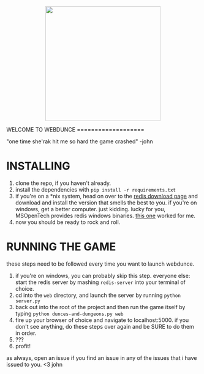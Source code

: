 <p align='center'><img src='https://dl.dropboxusercontent.com/s/6az46igwevjzgz4/20151219_174739-1.jpg?dl=0' length=300px width=300px></p>
WELCOME TO WEBDUNCE
===================

"one time she'rak hit me so hard the game crashed" -john


INSTALLING
==========

1. clone the repo, if you haven't already.
2. install the dependencies with ```pip install -r requirements.txt```
3. if you're on a *nix system, head on over to the <a href='redis.io/download'>redis download page</a> and download and install the version that smells the best to you. if you're on windows, get a better computer. just kidding. lucky for you, MSOpenTech provides redis windows binaries. <a href='https://github.com/MSOpenTech/redis/releases/tag/win-2.8.2104'>this one</a> worked for me.
4. now you should be ready to rock and roll.

RUNNING THE GAME
================
these steps need to be followed every time you want to launch webdunce.

1. if you're on windows, you can probably skip this step. everyone else: start the redis server by mashing ```redis-server``` into your terminal of choice.
2. cd into the ```web``` directory, and launch the server by running ```python server.py```
3. back out into the root of the project and then run the game itself by typing ```python dunces-and-dungeons.py web```
4. fire up your browser of choice and navigate to localhost:5000. if you don't see anything, do these steps over again and be SURE to do them in order.
5. ???
6. profit!

as always, open an issue if you find an issue in any of the issues that i have issued to you. <3 john
